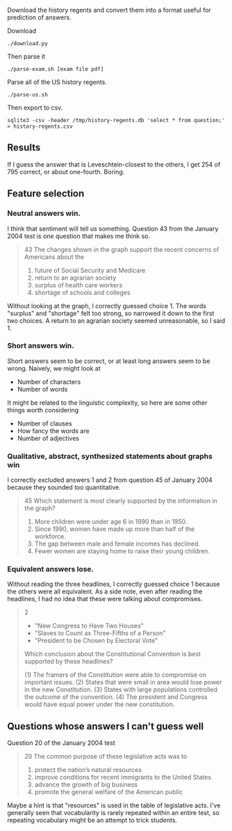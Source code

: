 Download the history regents and convert them into a format useful for
prediction of answers.

Download

    ./download.py

Then parse it

    ./parse-exam.sh [exam file pdf]

Parse all of the US history regents.

    ./parse-us.sh

Then export to csv.

    sqlite3 -csv -header /tmp/history-regents.db 'select * from question;' > history-regents.csv


## Results
If I guess the answer that is Leveschtein-closest to the others,
I get 254 of 795 correct, or about one-fourth. Boring.

## Feature selection

### Neutral answers win.
I think that sentiment will tell us something. Question 43 from the January 2004 test is one question that makes me think so.

> 43 The changes shown in the graph support the recent concerns of Americans about the
>
> 1) future of Social Security and Medicare
> 2) return to an agrarian society
> 3) surplus of health care workers
> 4) shortage of schools and colleges

Without looking at the graph, I correctly guessed choice 1. The words "surplus" and "shortage" felt too strong,
so narrowed it down to the first two choices. A return to an agrarian society seemed unreasonable, so I said 1.

### Short answers win.
Short answers seem to be correct, or at least long answers seem to be wrong. Naively, we might look at

* Number of characters
* Number of words

It might be related to the linguistic complexity, so here are some other things worth considering

* Number of clauses
* How fancy the words are
* Number of adjectives

### Qualitative, abstract, synthesized statements about graphs win

I correctly excluded answers 1 and 2 from question 45 of January 2004 because they sounded too quantitative.

> 45 Which statement is most clearly supported by the
> information in the graph?
> 
> 1) More children were under age 6 in 1990 than in 1950.
> 2) Since 1990, women have made up more than half of the workforce.
> 3) The gap between male and female incomes has declined.
> 4) Fewer women are staying home to raise their young children.

### Equivalent answers lose.

Without reading the three headlines, I correctly guessed choice 1 because the others were all equivalent.
As a side note, even after reading the headlines, I had no idea that these were talking about compromises.

> 2
>
> * "New Congress to Have Two Houses"
> * "Slaves to Count as Three-Fifths of a Person"
> * "President to be Chosen by Electoral Vote"
>
> Which conclusion about the Constitutional Convention is best supported by these headlines?
>
> (1) The framers of the Constitution were able to compromise on important issues.
> (2) States that were small in area would lose power in the new Constitution.
> (3) States with large populations controlled the outcome of the convention.
> (4) The president and Congress would have equal power under the new constitution.

## Questions whose answers I can't guess well

Question 20 of the January 2004 test

> 20 The common purpose of these legislative acts was to
>
> 1) protect the nation’s natural resources
> 2) improve conditions for recent immigrants to the United States
> 3) advance the growth of big business
> 4) promote the general welfare of the American public

Maybe a hint is that "resources" is used in the table of legislative acts.
I've generally seen that vocabularity is rarely repeated within an entire
test, so repeating vocabulary might be an attempt to trick students.
